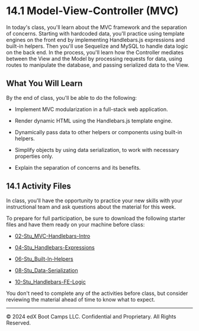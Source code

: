 # 14.1 Model-View-Controller (MVC)
In today's class, you'll learn about the MVC framework and the separation of concerns. Starting with hardcoded data, you'll practice using template engines on the front end by implementing Handlebars.js expressions and built-in helpers. Then you'll use Sequelize and MySQL to handle data logic on the back end. In the process, you'll learn how the Controller mediates between the View and the Model by processing requests for data, using routes to manipulate the database, and passing serialized data to the View.

## What You Will Learn
By the end of class, you'll be able to do the following:

* Implement MVC modularization in a full-stack web application.

* Render dynamic HTML using the Handlebars.js template engine.

* Dynamically pass data to other helpers or components using built-in helpers.

* Simplify objects by using data serialization, to work with necessary properties only.

* Explain the separation of concerns and its benefits.

## 14.1 Activity Files
In class, you'll have the opportunity to practice your new skills with your instructional team and ask questions about the material for this week.

To prepare for full participation, be sure to download the following starter files and have them ready on your machine before class:

* [02-Stu_MVC-Handlebars-Intro](https://static.fullstack-bootcamp.com/lesson-files/14-MVC/02-Stu_MVC-Handlebars-Intro.zip)

* [04-Stu_Handlebars-Expressions](https://static.fullstack-bootcamp.com/lesson-files/14-MVC/04-Stu_Handlebars-Expressions.zip)

* [06-Stu_Built-In-Helpers](https://static.fullstack-bootcamp.com/lesson-files/14-MVC/06-Stu_Built-In-Helpers.zip)

* [08-Stu_Data-Serialization](https://static.fullstack-bootcamp.com/lesson-files/14-MVC/08-Stu_Data-Serialization.zip)
  
* [10-Stu_Handlebars-FE-Logic](https://static.fullstack-bootcamp.com/lesson-files/14-MVC/10-Stu_Handlebars-FE-Logic.zip)

You don't need to complete any of the activities before class, but consider reviewing the material ahead of time to know what to expect.

---
© 2024 edX Boot Camps LLC. Confidential and Proprietary. All Rights Reserved.